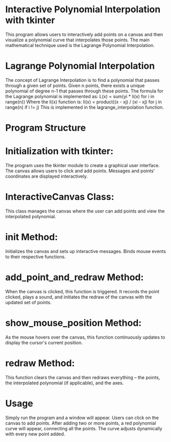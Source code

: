 # Interactive Polynomial Interpolation with tkinter
This program allows users to interactively add points on a canvas and then visualize a polynomial curve that interpolates those points. The main mathematical technique used is the Lagrange Polynomial Interpolation.
# Lagrange Polynomial Interpolation
The concept of Lagrange Interpolation is to find a polynomial that passes through a given set of points. Given n points, there exists a unique polynomial of degree n-1 that passes through these points. The formula for the Lagrange polynomial is implemented as:
L(x) = sum(yi * li(x) for i in range(n))
Where the li(x) function is:
li(x) = product((x - xj) / (xi - xj) for j in range(n) if i != j)
This is implemented in the lagrange_interpolation function.

# Program Structure
# Initialization with tkinter:
The program uses the tkinter module to create a graphical user interface. The canvas allows users to click and add points. Messages and points' coordinates are displayed interactively.

# InteractiveCanvas Class:
This class manages the canvas where the user can add points and view the interpolated polynomial.

# __init__ Method:
Initializes the canvas and sets up interactive messages. Binds mouse events to their respective functions.

# add_point_and_redraw Method:
When the canvas is clicked, this function is triggered. It records the point clicked, plays a sound, and initiates the redraw of the canvas with the updated set of points.

# show_mouse_position Method:
As the mouse hovers over the canvas, this function continuously updates to display the cursor's current position.

# redraw Method: 
This function clears the canvas and then redraws everything – the points, the interpolated polynomial (if applicable), and the axes.

# Usage
Simply run the program and a window will appear. Users can click on the canvas to add points. After adding two or more points, a red polynomial curve will appear, connecting all the points. The curve adjusts dynamically with every new point added.
